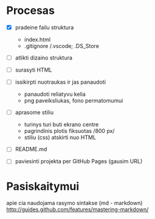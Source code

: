# Procesas

- [x] pradeine failu struktura
    - index.html
    - .gitignore /.vscode; .DS_Store
- [ ] atlikti dizaino struktura
- [ ] surasyti HTML
- [ ] issikirpti nuotraukas ir jas panaudoti
    - panaudoti reliatyvu kelia
    - png paveiksliukas, fono permatomumui
- [ ] aprasome stiliu
    - turinys turi buti ekrano centre
    - pagrindinis plotis fiksuotas /800 px/
    - stiliu (css) atskirti nuo HTML
- [ ] README.md
- [ ] paviesinti projekta per GitHub Pages (gausim URL)


# Pasiskaitymui

apie cia naudojama rasymo sintakse (md - markdown)
http://guides.github.com/features/mastering-markdown/